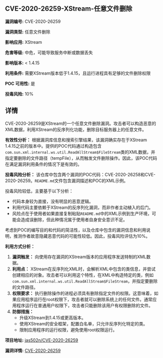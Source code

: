 ## CVE-2020-26259-XStream-任意文件删除

**漏洞编号:** CVE-2020-26259

**漏洞类型:** 任意文件删除

**影响应用:** XStream

**危害等级:** 中危，可能导致服务中断或数据丢失

**影响版本:** < 1.4.15

**利用条件:** 需要XStream版本低于1.4.15，且运行进程具有足够的文件删除权限

**POC 可用性:** 是

**投毒风险:** 10%

## 详情

CVE-2020-26259是XStream的一个任意文件删除漏洞。攻击者可以构造恶意的XML数据，利用XStream的反序列化功能，删除目标服务器上的任意文件。

**有效性分析：**
根据漏洞库信息和搜索引擎结果，该漏洞确实存在于XStream 1.4.15之前的版本中。提供的POC代码通过构造包含`com.sun.xml.internal.ws.util.ReadAllStream$FileStream`类的XML数据，并指定要删除的文件路径（tempFile），从而触发文件删除操作。因此，该POC代码在满足漏洞利用条件的情况下是有效的。

**投毒风险分析：**
该仓库中包含两个漏洞的POC代码：CVE-2020-26258和CVE-2020-26259。`README.md`文件包含漏洞描述和POC的XML示例。

投毒风险较低，主要基于以下分析：
*   代码本身较为直接，没有明显的恶意逻辑。
*   利用代码主要依赖于XStream的反序列化漏洞，而非作者主动植入的后门。
*   风险点在于使用者如果直接复制粘贴`README.md`中的XML示例到生产环境，可能会造成误删除，但此种情况属于使用者自身安全意识不足。

考虑到POC的编写目的和代码的简洁性，以及仓库中包含的漏洞信息和利用说明，推测作者故意隐藏恶意代码的可能性较低。因此，投毒风险评估为10%。

**利用方式分析：**
1.  **漏洞触发：** 向使用存在漏洞的XStream版本的应用程序发送特制的XML数据。
2.  **利用点：**  XStream在反序列化XML时，会解析XML中包含的类信息，并尝试创建相应的对象。攻击者可以利用这个特性，在XML中构造特定的类，例如`com.sun.xml.internal.ws.util.ReadAllStream$FileStream`，并指定要删除的文件路径。
3.  **权限要求：**  执行删除操作的进程必须具有删除指定文件的权限。这意味着，如果应用程序运行在root权限下，攻击者就可以删除系统上的任何文件。通常应用程序运行在普通用户权限下，攻击者只能删除该用户有权限删除的文件。
4.  **防御措施：**
    *   升级XStream到1.4.15或更高版本。
    *   使用XStream的安全框架，配置白名单，只允许反序列化特定的类。
    *   限制应用程序的运行权限，避免使用root权限运行。

**项目地址:** [jas502n/CVE-2020-26259](https://github.com/jas502n/CVE-2020-26259)

**漏洞详情:** [CVE-2020-26259](https://nvd.nist.gov/vuln/detail/CVE-2020-26259)